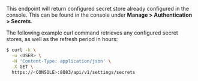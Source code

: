 This endpoint will return configured secret store already configured in the console. This can be found in the console under **Manage > Authentication > Secrets**.

The following example curl command retrieves any configured secret stores, as well as the refresh period in hours:

```bash
$ curl -k \
  -u <USER> \
  -H 'Content-Type: application/json' \
  -X GET \
  https://<CONSOLE>:8083/api/v1/settings/secrets
```
